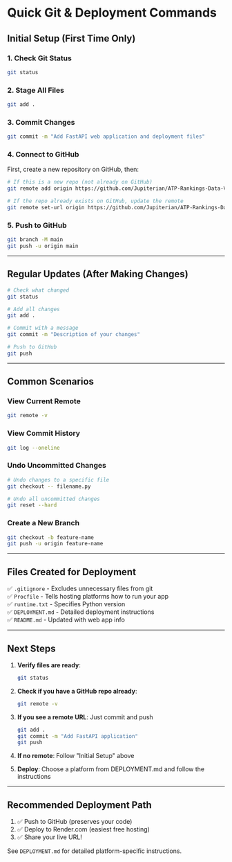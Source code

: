 # Quick Git & Deployment Commands

## Initial Setup (First Time Only)

### 1. Check Git Status
```bash
git status
```

### 2. Stage All Files
```bash
git add .
```

### 3. Commit Changes
```bash
git commit -m "Add FastAPI web application and deployment files"
```

### 4. Connect to GitHub
First, create a new repository on GitHub, then:
```bash
# If this is a new repo (not already on GitHub)
git remote add origin https://github.com/Jupiterian/ATP-Rankings-Data-Visualization.git

# If the repo already exists on GitHub, update the remote
git remote set-url origin https://github.com/Jupiterian/ATP-Rankings-Data-Visualization.git
```

### 5. Push to GitHub
```bash
git branch -M main
git push -u origin main
```

---

## Regular Updates (After Making Changes)

```bash
# Check what changed
git status

# Add all changes
git add .

# Commit with a message
git commit -m "Description of your changes"

# Push to GitHub
git push
```

---

## Common Scenarios

### View Current Remote
```bash
git remote -v
```

### View Commit History
```bash
git log --oneline
```

### Undo Uncommitted Changes
```bash
# Undo changes to a specific file
git checkout -- filename.py

# Undo all uncommitted changes
git reset --hard
```

### Create a New Branch
```bash
git checkout -b feature-name
git push -u origin feature-name
```

---

## Files Created for Deployment

✅ `.gitignore` - Excludes unnecessary files from git  
✅ `Procfile` - Tells hosting platforms how to run your app  
✅ `runtime.txt` - Specifies Python version  
✅ `DEPLOYMENT.md` - Detailed deployment instructions  
✅ `README.md` - Updated with web app info  

---

## Next Steps

1. **Verify files are ready**:
   ```bash
   git status
   ```

2. **Check if you have a GitHub repo already**:
   ```bash
   git remote -v
   ```

3. **If you see a remote URL**: Just commit and push
   ```bash
   git add .
   git commit -m "Add FastAPI application"
   git push
   ```

4. **If no remote**: Follow "Initial Setup" above

5. **Deploy**: Choose a platform from DEPLOYMENT.md and follow the instructions

---

## Recommended Deployment Path

1. ✅ Push to GitHub (preserves your code)
2. ✅ Deploy to Render.com (easiest free hosting)
3. ✅ Share your live URL!

See `DEPLOYMENT.md` for detailed platform-specific instructions.
